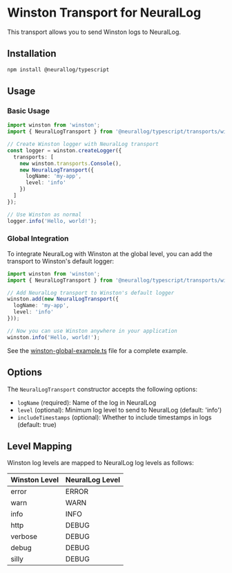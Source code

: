 # Winston Transport for NeuralLog

This transport allows you to send Winston logs to NeuralLog.

## Installation

```bash
npm install @neurallog/typescript
```

## Usage

### Basic Usage

```typescript
import winston from 'winston';
import { NeuralLogTransport } from '@neurallog/typescript/transports/winston';

// Create Winston logger with NeuralLog transport
const logger = winston.createLogger({
  transports: [
    new winston.transports.Console(),
    new NeuralLogTransport({
      logName: 'my-app',
      level: 'info'
    })
  ]
});

// Use Winston as normal
logger.info('Hello, world!');
```

### Global Integration

To integrate NeuralLog with Winston at the global level, you can add the transport to Winston's default logger:

```typescript
import winston from 'winston';
import { NeuralLogTransport } from '@neurallog/typescript/transports/winston';

// Add NeuralLog transport to Winston's default logger
winston.add(new NeuralLogTransport({
  logName: 'my-app',
  level: 'info'
}));

// Now you can use Winston anywhere in your application
winston.info('Hello, world!');
```

See the [winston-global-example.ts](../../../examples/winston-global-example.ts) file for a complete example.

## Options

The `NeuralLogTransport` constructor accepts the following options:

- `logName` (required): Name of the log in NeuralLog
- `level` (optional): Minimum log level to send to NeuralLog (default: 'info')
- `includeTimestamps` (optional): Whether to include timestamps in logs (default: true)

## Level Mapping

Winston log levels are mapped to NeuralLog log levels as follows:

| Winston Level | NeuralLog Level |
|---------------|---------------------|
| error         | ERROR               |
| warn          | WARN                |
| info          | INFO                |
| http          | DEBUG               |
| verbose       | DEBUG               |
| debug         | DEBUG               |
| silly         | DEBUG               |
